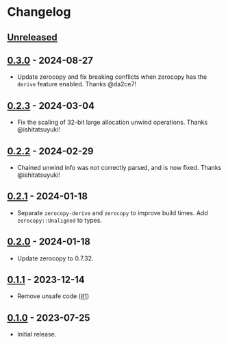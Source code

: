 # Changelog

## [Unreleased]

## [0.3.0] - 2024-08-27
* Update zerocopy and fix breaking conflicts when zerocopy has the `derive` feature enabled. Thanks
  @da2ce7!

## [0.2.3] - 2024-03-04
* Fix the scaling of 32-bit large allocation unwind operations. Thanks @ishitatsuyuki!

## [0.2.2] - 2024-02-29
* Chained unwind info was not correctly parsed, and is now fixed. Thanks @ishitatsuyuki!

## [0.2.1] - 2024-01-18
* Separate `zerocopy-derive` and `zerocopy` to improve build times. Add `zerocopy::Unaligned` to
  types.

## [0.2.0] - 2024-01-18
* Update zerocopy to 0.7.32.

## [0.1.1] - 2023-12-14
* Remove unsafe code ([#1](https://github.com/mozilla/pe-unwind-info/pull/1))

## [0.1.0] - 2023-07-25
* Initial release.

[Unreleased]: https://github.com/mozilla/pe-unwind-info/compare/0.3.0...HEAD
[0.3.0]: https://github.com/mozilla/pe-unwind-info/compare/0.2.3...0.3.0
[0.2.3]: https://github.com/mozilla/pe-unwind-info/compare/0.2.2...0.2.3
[0.2.2]: https://github.com/mozilla/pe-unwind-info/compare/0.2.1...0.2.2
[0.2.1]: https://github.com/mozilla/pe-unwind-info/compare/0.2.0...0.2.1
[0.2.0]: https://github.com/mozilla/pe-unwind-info/compare/0.1.1...0.2.0
[0.1.1]: https://github.com/mozilla/pe-unwind-info/compare/0.1.0...0.1.1
[0.1.0]: https://github.com/mozilla/pe-unwind-info/releases/tag/0.0.1
